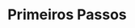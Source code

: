 ---
title: Primeiros Passos
weight: 10
description: >-
  Nesta seção, você encontra os primeiros passos para instalar e utilizar o Charles.
---